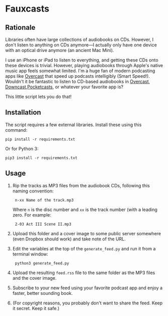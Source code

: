 # Fauxcasts

## Rationale

Libraries often have large collections of audiobooks on CDs. However, I don't listen to anything on CDs anymore—I actually only have one device with an optical drive anymore (an ancient Mac Mini). 

I use an iPhone or iPad to listen to everything, and getting these CDs onto these devices is trivial. However, playing audiobooks through Apple's native music app feels somewhat limited. I'm a huge fan of modern podcasting apps like [Overcast](https://overcast.fm/) that speed up podcasts intelligibly (Smart Speed!). Wouldn't it be fantastic to listen to CD-based audiobooks in [Overcast](https://overcast.fm/), [Downcast](http://www.downcastapp.com/),[Pocketcasts](http://www.shiftyjelly.com/pocketcasts), or whatever your favorite app is?

This little script lets you do that!

## Installation

The script requires a few external libraries. Install these using this command:

	pip install -r requirements.txt

Or for Python 3:

	pip3 install -r requirements.txt

## Usage

1. Rip the tracks as MP3 files from the audiobook CDs, following this naming convention:

		n-xx Name of the track.mp3

	Where `n` is the disc number and `xx` is the track number (with a leading zero. For example:

		2-03 Act III Scene II.mp3

2. Upload this folder and a cover image to some public server somewhere (even Dropbox should work) and take note of the URL.
3. Edit the variables at the top of the `generate_feed.py` and run it from a terminal window:

		python3 generate_feed.py

4. Upload the resulting `feed.rss` file to the same folder as the MP3 files and the cover image.
5. Subscribe to your new feed using your favorite podcast app and enjoy a faster, better sounding book.
6. (For copyright reasons, you probably don't want to share the feed. Keep it secret. Keep it safe.)
